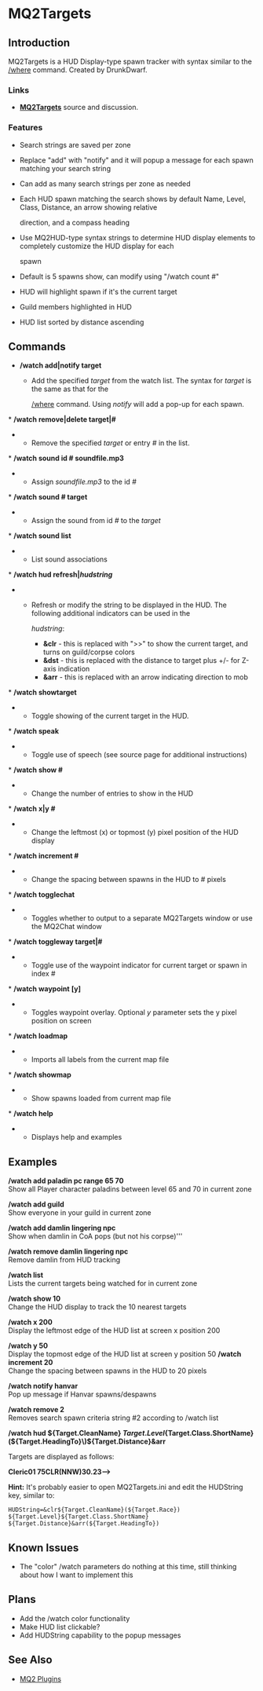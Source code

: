 # MQ2Targets

## Introduction

MQ2Targets is a HUD Display-type spawn tracker with syntax similar to the [/where](../../commands/slash-commands/where.md) command. Created by DrunkDwarf.

### Links

* [**MQ2Targets**](https://macroquest2.com/phpBB3/viewtopic.php?t=12912) source and discussion.

### Features

* Search strings are saved per zone
* Replace "add" with "notify" and it will popup a message for each spawn matching your search string
* Can add as many search strings per zone as needed
* Each HUD spawn matching the search shows by default Name, Level, Class, Distance, an arrow showing relative

  direction, and a compass heading

* Use MQ2HUD-type syntax strings to determine HUD display elements to completely customize the HUD display for each

  spawn

* Default is 5 spawns show, can modify using "/watch count \#"
* HUD will highlight spawn if it's the current target
* Guild members highlighted in HUD
* HUD list sorted by distance ascending

## Commands

* **/watch add\|notify target**
  * Add the specified _target_ from the watch list. The syntax for _target_ is the same as that for the

    [/where](../../commands/slash-commands/where.md) command. Using _notify_ will add a pop-up for each spawn.

\* **/watch remove\|delete target\|\#**

* * Remove the specified _target_ or entry _\#_ in the list.

\* **/watch sound id \# soundfile.mp3**

* * Assign _soundfile.mp3_ to the id _\#_

\* **/watch sound \# target**

* * Assign the sound from id _\#_ to the _target_

\* **/watch sound list**

* * List sound associations

\* **/watch hud refresh\|**_**hudstring**_

* * Refresh or modify the string to be displayed in the HUD. The following additional indicators can be used in the

    _hudstring_:

    * **&clr** - this is replaced with "&gt;&gt;" to show the current target, and turns on guild/corpse colors
    * **&dst** - this is replaced with the distance to target plus +/- for Z-axis indication
    * **&arr** - this is replaced with an arrow indicating direction to mob

\* **/watch showtarget**

* * Toggle showing of the current target in the HUD.

\* **/watch speak**

* * Toggle use of speech \(see source page for additional instructions\)

\* **/watch show \#**

* * Change the number of entries to show in the HUD

\* **/watch x\|y \#**

* * Change the leftmost \(x\) or topmost \(y\) pixel position of the HUD display

\* **/watch increment \#**

* * Change the spacing between spawns in the HUD to \# pixels

\* **/watch togglechat**

* * Toggles whether to output to a separate MQ2Targets window or use the MQ2Chat window

\* **/watch toggleway target\|\#**

* * Toggle use of the waypoint indicator for current target or spawn in index \#

\* **/watch waypoint** **\[y\]**

* * Toggles waypoint overlay. Optional _y_ parameter sets the y pixel position on screen

\* **/watch loadmap**

* * Imports all labels from the current map file

\* **/watch showmap**

* * Show spawns loaded from current map file

\* **/watch help**

* * Displays help and examples

## Examples

**/watch add paladin pc range 65 70**  
Show all Player character paladins between level 65 and 70 in current zone

**/watch add guild**  
Show everyone in your guild in current zone

**/watch add damlin lingering npc**  
Show when damlin in CoA pops \(but not his corpse\)'''

**/watch remove damlin lingering npc**  
Remove damlin from HUD tracking

**/watch list**  
Lists the current targets being watched for in current zone

**/watch show 10**  
Change the HUD display to track the 10 nearest targets

**/watch x 200**  
Display the leftmost edge of the HUD list at screen x position 200

**/watch y 50**  
Display the topmost edge of the HUD list at screen y position 50 **/watch increment 20**  
Change the spacing between spawns in the HUD to 20 pixels

**/watch notify hanvar**  
Pop up message if Hanvar spawns/despawns

**/watch remove 2**  
Removes search spawn criteria string \#2 according to /watch list

**/watch hud ${Target.CleanName} ${Target.Level}${Target.Class.ShortName}\(${Target.HeadingTo}\)${Target.Distance}&arr**

Targets are displayed as follows:

**Cleric01 75CLR\(NNW\)30.23--&gt;**

**Hint:** It's probably easier to open MQ2Targets.ini and edit the HUDString key, similar to:

`HUDString=&clr${Target.CleanName}(${Target.Race}) ${Target.Level}${Target.Class.ShortName} ${Target.Distance}&arr(${Target.HeadingTo})`

## Known Issues

* The "color" /watch parameters do nothing at this time, still thinking about how I want to implement this

## Plans

* Add the /watch color functionality
* Make HUD list clickable?
* Add HUDString capability to the popup messages

## See Also

* [MQ2 Plugins](../../commands/slash-commands/plugin.md)

